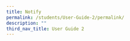 ```yaml
---
title: Notify
permalink: /students/User-Guide-2/permalink/
description: ""
third_nav_title: User Guide 2
---
```

